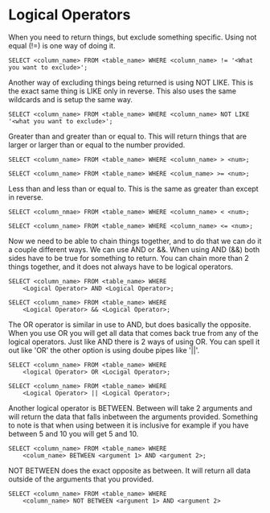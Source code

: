 # Logical Operators

When you need to return things, but exclude something specific. Using not equal (!=) is one way of doing it.

`SELECT <column_name> FROM <table_name> WHERE <column_name> != '<What you want to exclude>';`

Another way of excluding things being returned is using NOT LIKE. This is the exact same thing is LIKE only in reverse. This also uses the same wildcards and is setup the same way.

`SELECT <column_name> FROM <table_name> WHERE <column_name> NOT LIKE '<what you want to exclude>';`

Greater than and greater than or equal to. This will return things that are larger or larger than or equal to the number provided.

`SELECT <column_name> FROM <table_name> WHERE <column_name> > <num>;`

`SELECT <column_name> FROM <table_name> WHERE <colum_name> >= <num>;`

Less than and less than or equal to. This is the same as greater than except in reverse.

`SELECT <column_nmae> FROM <table_name> WHERE <column_name> < <num>;`

`SELECT <column_name> FROM <table_name> WHERE <column_name> <= <num>;`

Now we need to be able to chain things together, and to do that we can do it a couple different ways. We can use AND or &&. When using AND (&&) both sides have to be true for something to return. You can chain more than 2 things together, and it does not always have to be logical operators.

```
SELECT <column_name> FROM <table_name> WHERE
    <Logical Operator> AND <Logical Operator>;
```

```
SELECT <column_name> FROM <table_name> WHERE
    <Logical Operator> && <Logical Operator>;
```

The OR operator is similar in use to AND, but does basically the opposite. When you use OR you will get all data that comes back true from any of the logical operators. Just like AND there is 2 ways of using OR. You can spell it out like 'OR' the other option is using doube pipes like '||'.

```
SELECT <column_name> FROM <table_name> WHERE
    <logical Operator> OR <Locigal Operator>;
```

```
SELECT <column_name> FROM <table_name> WHERE
    <Logical Operator> || <Logical Operator>;
```

Another logical operator is BETWEEN. Between will take 2 arguments and will return the data that falls inbetween the arguments provided. Something to note is that when using between it is inclusive for example if you have between 5 and 10 you will get 5 and 10.

```
SELECT <column_name> FROM <table_name> WHERE
    <colum_name> BETWEEN <argument 1> AND <argument 2>;
```

NOT BETWEEN does the exact opposite as between. It will return all data outside of the arguments that you provided.

```
SELECT <column_name> FROM <table_name> WHERE
    <column_name> NOT BETWEEN <argument 1> AND <argument 2>
```
